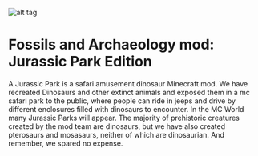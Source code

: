 ![alt tag](http://puu.sh/8IkYG.png)

Fossils and Archaeology mod:
Jurassic Park Edition
=======
A Jurassic Park is a safari amusement dinosaur Minecraft mod. We have recreated Dinosaurs and other extinct animals
and exposed them in a mc safari park to the public, where people can ride in jeeps and drive by different
enclosures filled with dinosaurs to encounter. In the MC World many Jurassic Parks will appear.
The majority of prehistoric creatures created by the mod team are dinosaurs, but we have also created
pterosaurs and mosasaurs, neither of which are dinosaurian. And remember, we spared no expense.